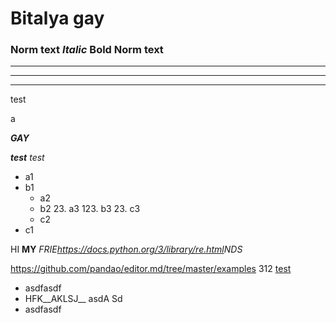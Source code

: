 # Bitalya gay
### Norm text _Italic_ __Bold__ Norm text
*****
-------
_______
test

a

___GAY___

___test__ test_

- a1
- b1
  - a2
  - b2
    23. a3
    123. b3
    23. c3
  - c2
- c1


HI __MY__ _FRIE<https://docs.python.org/3/library/re.html>NDS_ 

<https://github.com/pandao/editor.md/tree/master/examples>
312 [test](https://docs.python.org/3/library/re.html#regular-expression-syntax)

* asdfasdf
* HFK__AKLSJ__ asdA Sd
* asdfasdf